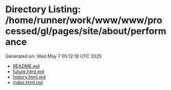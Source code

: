 # Directory Listing: /home/runner/work/www/www/processed/gl/pages/site/about/performance
Generated on: Wed May  7 05:12:18 UTC 2025

- [README.md](README.md)
- [future.html.md](future.html.md)
- [history.html.md](history.html.md)
- [index.html.md](index.html.md)
